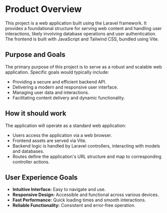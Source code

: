 # Product Overview

This project is a web application built using the Laravel framework. It provides a foundational structure for serving web content and handling user interactions, likely involving database operations and user authentication. The frontend is built with JavaScript and Tailwind CSS, bundled using Vite.

## Purpose and Goals

The primary purpose of this project is to serve as a robust and scalable web application. Specific goals would typically include:

-   Providing a secure and efficient backend API.
-   Delivering a modern and responsive user interface.
-   Managing user data and interactions.
-   Facilitating content delivery and dynamic functionality.

## How it should work

The application will operate as a standard web application:

-   Users access the application via a web browser.
-   Frontend assets are served via Vite.
-   Backend logic is handled by Laravel controllers, interacting with models and databases.
-   Routes define the application's URL structure and map to corresponding controller actions.

## User Experience Goals

-   **Intuitive Interface:** Easy to navigate and use.
-   **Responsive Design:** Accessible and functional across various devices.
-   **Fast Performance:** Quick loading times and smooth interactions.
-   **Reliable Functionality:** Consistent and error-free operation.
